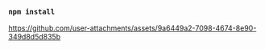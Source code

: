 

### `npm install`
https://github.com/user-attachments/assets/9a6449a2-7098-4674-8e90-349d8d5d835b

